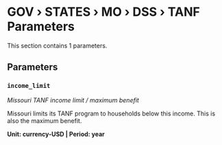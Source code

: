 # GOV › STATES › MO › DSS › TANF Parameters

This section contains 1 parameters.

## Parameters

### `income_limit`
*Missouri TANF income limit / maximum benefit*

Missouri limits its TANF program to households below this income. This is also the maximum benefit.

**Unit: currency-USD | Period: year**

